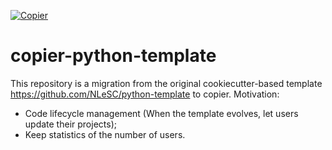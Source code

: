 [![Copier](https://img.shields.io/endpoint?url=https://raw.githubusercontent.com/copier-org/copier/master/img/badge/badge-grayscale-inverted-border-purple.json)](https://github.com/copier-org/copier)

# copier-python-template

This repository is a migration from the original cookiecutter-based template https://github.com/NLeSC/python-template to copier.
Motivation: 
- Code lifecycle management (When the template evolves, let users update their projects);
- Keep statistics of the number of users.
